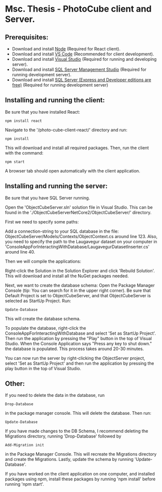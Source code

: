 # Msc. Thesis - PhotoCube client and Server.
## Prerequisites:
* Download and install [Node](https://nodejs.org/en/) (Required for React client).
* Download and install [VS Code](https://code.visualstudio.com/) (Recommended for client development).
* Download and install [Visual Studio](http://google.com) (Required for running and developing server).
* Download and install [SQL Server Management Studio](https://docs.microsoft.com/en-us/sql/ssms/download-sql-server-management-studio-ssms?view=sql-server-2017#ssms-180-preview-6) (Required for running development server).
* Download and install [SQL Server (Express and Developer editions are free)](https://www.microsoft.com/en-us/sql-server/sql-server-2017-editions#CP_StickyNav_1) (Required for running development server)

## Installing and running the client:
Be sure that you have installed React:
```
npm install react
```
Navigate to the '/photo-cube-client-react/' directory and run:
```
npm install
```
This will download and install all required packages.
Then, run the client with the command:
```
npm start
```
A browser tab should open automatically with the client application.

## Installing and running the server:
Be sure that you have SQL Server running.

Open the 'ObjectCubeServer.sln' solution file in Visual Studio. This can be found in the './ObjectCubeServerNetCore2/ObjectCubeServer/' directory.

First we need to specify some paths:

Add a connection-string to your SQL database in the file: ObjectCubeServer/Models/Contexts/ObjectContext.cs around line 123.
Also, you need to specify the path to the Laugavegur dataset on your computer in 'ConsoleAppForInteractingWithDatabase/LaugavegurDatasetInserter.cs' around line 40.

Then we will compile the applications:

Right-click the Solution in the Solution Explorer and click 'Rebuild Solution'. This will download and install all the NuGet packages needed.

Next, we want to create the database schema:
Open the Package Manager Console (tip: You can search for it in the upper right corner).
Be sure that Default Project is set to ObjectCubeServer, and that ObjectCubeServer is selected as StartUp Project.
Run:
```
Update-Database
```
This will create the database schema.

To populate the database, right-click the ConsoleAppForInteractingWithDatabase and select 'Set as StartUp Project'.
Then run the application by pressing the "Play" button in the top of Visual Studio.
When the Console Application says "Press any key to shut down." the database is populated. This process takes around 20-30 minutes.

You can now run the server by right-clicking the ObjectServer project, select 'Set as StartUp Project' and then run the application by pressing the play button in the top of Visual Studio.

## Other:
If you need to delete the data in the database, run
```
Drop-Database
```
in the package manager console. This will delete the database. Then run:
```
Update-Database
```

If you have made changes to the DB Schema, I recommend deleting the Migrations directory, running 'Drop-Database' followed by
```
Add-Migration init
```
in the Package Manager Console. This will recreate the Migrations directory and create the Migrations.
Lastly, update the schema by running 'Update-Database'.

If you have worked on the client application on one computer, and installed packages using npm, install these packages by running 'npm install' before running 'npm start'.
